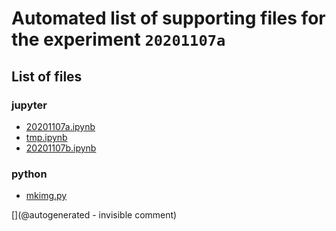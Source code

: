 # Automated list of supporting files for the __experiment `20201107a`__

## List of files

### jupyter

* [20201107a.ipynb](/matty/20201107a/20201107a.ipynb)
* [tmp.ipynb](/tmp.ipynb)
* [20201107b.ipynb](/matty/20201107a/20201107b.ipynb)


### python

* [mkimg.py](/matty/20201107a/mkimg.py)


[](@autogenerated - invisible comment)